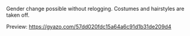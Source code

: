 Gender change possible without relogging.
Costumes and hairstyles are taken off.

Preview: https://gyazo.com/57dd020fdc15a64a6c91d1b31de209d4
